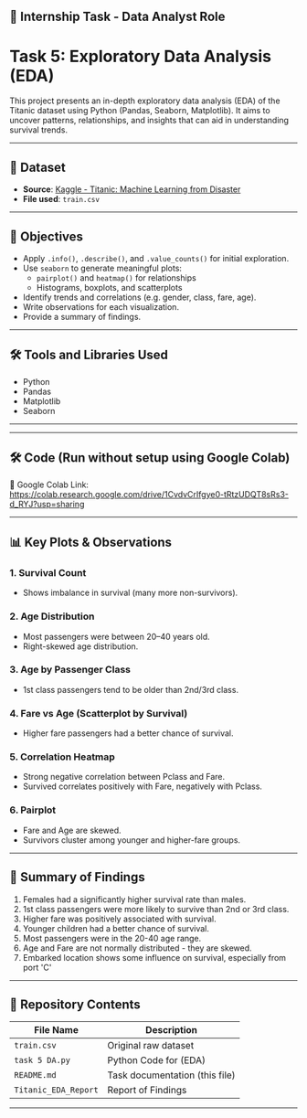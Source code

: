 ## 📌 Internship Task - Data Analyst Role

# Task 5:  Exploratory Data Analysis (EDA)


This project presents an in-depth exploratory data analysis (EDA) of the Titanic dataset using Python (Pandas, Seaborn, Matplotlib). It aims to uncover patterns, relationships, and insights that can aid in understanding survival trends.

---

## 📁 Dataset

- **Source**: [Kaggle - Titanic: Machine Learning from Disaster](https://www.kaggle.com/c/titanic/data)
- **File used**: `train.csv`

---

## 🧠 Objectives

- Apply `.info()`, `.describe()`, and `.value_counts()` for initial exploration.
- Use `seaborn` to generate meaningful plots:
  - `pairplot()` and `heatmap()` for relationships
  - Histograms, boxplots, and scatterplots
- Identify trends and correlations (e.g. gender, class, fare, age).
- Write observations for each visualization.
- Provide a summary of findings.

---

## 🛠 Tools and Libraries Used

- Python
- Pandas
- Matplotlib
- Seaborn

---

---

## 🛠 Code (Run without setup using Google Colab)

🔗 Google Colab Link:
https://colab.research.google.com/drive/1CvdvCrIfgye0-tRtzUDQT8sRs3-d_RYJ?usp=sharing

---

## 📊 Key Plots & Observations

### 1. Survival Count
- Shows imbalance in survival (many more non-survivors).

### 2. Age Distribution
- Most passengers were between 20–40 years old.
- Right-skewed age distribution.

### 3. Age by Passenger Class
- 1st class passengers tend to be older than 2nd/3rd class.

### 4. Fare vs Age (Scatterplot by Survival)
- Higher fare passengers had a better chance of survival.

### 5. Correlation Heatmap
- Strong negative correlation between Pclass and Fare.
- Survived correlates positively with Fare, negatively with Pclass.

### 6. Pairplot
- Fare and Age are skewed.
- Survivors cluster among younger and higher-fare groups.

---

## 📝 Summary of Findings

1. Females had a significantly higher survival rate than males.
2. 1st class passengers were more likely to survive than 2nd or 3rd class.
3. Higher fare was positively associated with survival.
4. Younger children had a better chance of survival.
5. Most passengers were in the 20-40 age range.
6. Age and Fare are not normally distributed - they are skewed.
7. Embarked location shows some influence on survival, especially from port 'C'

---
## 📂 Repository Contents

| File Name                              | Description                          |
|----------------------------------------|--------------------------------------|
| `train.csv`                            | Original raw dataset                 |
| `task 5 DA.py`                         | Python Code for (EDA)                |
| `README.md`                            | Task documentation (this file)       |
| `Titanic_EDA_Report`                   | Report of Findings                   |

---

